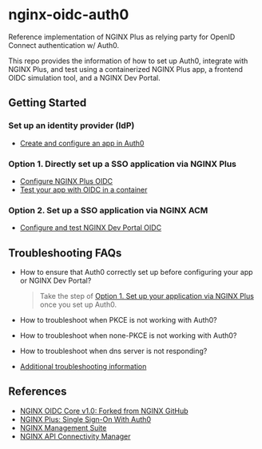 # nginx-oidc-auth0

Reference implementation of NGINX Plus as relying party for OpenID Connect authentication w/ Auth0.

This repo provides the information of how to set up Auth0, integrate with NGINX Plus, and test using a containerized NGINX Plus app, a frontend OIDC simulation tool, and a NGINX Dev Portal.

## Getting Started

### Set up an identity provider (IdP)

- [Create and configure an app in Auth0](./docs/01-Auth0-Setup.md)

### Option 1. Directly set up a SSO application via NGINX Plus

- [Configure NGINX Plus OIDC](./docs/02-NGINX-Plus-Setup.md)
- [Test your app with OIDC in a container](./docs/03-Container-Test.md)

### Option 2. Set up a SSO application via NGINX ACM

- [Configure and test NGINX Dev Portal OIDC](./docs/04-NGINX-DevPortal-Test.md)

## Troubleshooting FAQs

- How to ensure that Auth0 correctly set up before configuring your app or NGINX Dev Portal?

  > Take the step of [Option 1. Set up your application via NGINX Plus](#option-1-set-up-your-application-via-nginx-plus) once you set up Auth0.

- How to troubleshoot when PKCE is not working with Auth0?
- How to troubleshoot when none-PKCE is not working with Auth0?
- How to troubleshoot when dns server is not responding?
- [Additional troubleshooting information](https://github.com/nginxinc/nginx-openid-connect#troubleshooting)

## References

- [NGINX OIDC Core v1.0: Forked from NGINX GitHub](https://github.com/nginx-openid-connect/nginx-oidc-core-v1)
- [NGINX Plus: Single Sign-On With Auth0](https://docs.nginx.com/nginx/deployment-guides/single-sign-on/auth0/)
- [NGINX Management Suite](https://docs.nginx.com/nginx-management-suite/)
- [NGINX API Connectivity Manager](https://docs.nginx.com/nginx-management-suite/acm/)
